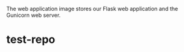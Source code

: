 The web application image stores our Flask web application and the Gunicorn web server.
# test-repo
